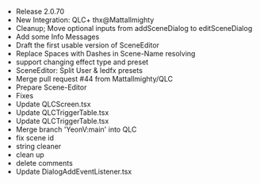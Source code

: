 + Release 2.0.70
+ New Integration: QLC+  thx@Mattallmighty
+ Cleanup; Move optional inputs from addSceneDialog to editSceneDialog
+ Add some Info Messages
+ Draft the first usable version of SceneEditor
+ Replace Spaces with Dashes in Scene-Name resolving
+ support changing effect type and preset
+ SceneEditor: Split User & ledfx presets
+ Merge pull request #44 from Mattallmighty/QLC
+ Prepare Scene-Editor
+ Fixes
+ Update QLCScreen.tsx
+ Update QLCTriggerTable.tsx
+ Update QLCTriggerTable.tsx
+ Merge branch 'YeonV:main' into QLC
+ fix scene id
+ string cleaner
+ clean up
+ delete comments
+ Update DialogAddEventListener.tsx